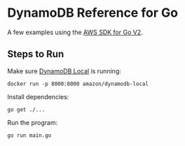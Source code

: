 # DynamoDB Reference for Go

A few examples using the [AWS SDK for Go V2](https://aws.github.io/aws-sdk-go-v2/docs/).

## Steps to Run

Make sure [DynamoDB Local](https://docs.aws.amazon.com/amazondynamodb/latest/developerguide/DynamoDBLocal.html) is
running:

```shell
docker run -p 8000:8000 amazon/dynamodb-local
```

Install dependencies:

```shell
go get ./...
```

Run the program:

```shell
go run main.go
```
